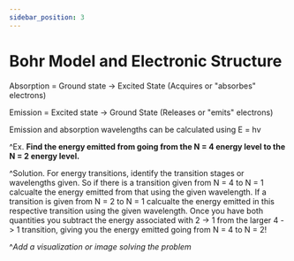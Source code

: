 ```yaml
---
sidebar_position: 3
---
```


# Bohr Model and Electronic Structure

Absorption = Ground state -> Excited State (Acquires or "absorbes" electrons)

Emission = Excited state -> Ground State (Releases or "emits" electrons)

Emission and absorption wavelengths can be calculated using E = hv

^Ex. **Find the energy emitted from going from the N = 4 energy level to the N = 2 energy level.**

^Solution. For energy transitions, identify the transition stages or wavelengths given. So if there is a transition given from N = 4 to N = 1 calcualte the energy emitted from that using the given wavelength. If a transition is given from N = 2 to N = 1 calcualte the energy emitted in this respective transition using the given wavelength. Once you have both quantities you subtract the energy associated with 2 -> 1 from the larger 4 -> 1 transition, giving you the energy emitted going from N = 4 to N = 2! 

^*Add a visualization or image solving the problem*